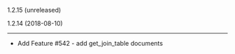 1.2.15 (unreleased)1.2.14 (2018-08-10)-------------------- Add Feature #542 - add get_join_table documents